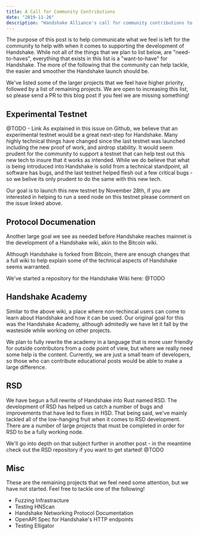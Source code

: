 ```yaml
---
title: A Call for Community Contributions
date: "2019-11-26"
description: "Handshake Alliance's call for community contributions to the Handshake ecosystem."
---
```


The purpose of this post is to help communicate what we feel is left for the community to help with when it comes to supporting the development of Handshake. While not all of the things that we plan to list below, are "need-to-haves", everything that exists in this list is a "want-to-have" for Handshake. The more of the following that the community can help tackle, the easier and smoother the Handshake launch should be. 

We've listed some of the larger projects that we feel have higher priority, followed by a list of remaining projects. We are open to increasing this list, so please send a PR to this blog post if you feel we are missing something!

## Experimental Testnet
@TODO - Link
As explained in this issue on Github, we believe that an experimental testnet would be a great next-step for Handshake. Many highly technical things have changed since the last testnet was launched including the new proof of work, and airdrop stability. It would seem prudent for the community to support a testnet that can help test out this new tech to insure that it works as intended. While we do believe that what is being introduced into Handshake is solid from a technical standpoint, all software has bugs, and the last testnet helped flesh out a few critical bugs - so we belive its only prudent to do the same with this new tech. 

Our goal is to launch this new testnet by November 28th, if you are interested in helping to run a seed node on this testnet please comment on the issue linked above.

## Protocol Documenation

Another large goal we see as needed before Handshake reaches mainnet is the development of a Handshake wiki, akin to the Bitcoin wiki. 

Although Handshake is forked from Bitcoin, there are enough changes that a full wiki to help explain some of the technical aspects of Handshake seems warranted. 

We've started a repository for the Handshake Wiki here: @TODO

## Handshake Academy

Similar to the above wiki, a place where non-techincal users can come to learn about Handshake and how it can be used. Our original goal for this was the Handshake Academy, although admitedly we have let it fall by the wasteside while working on other projects. 

We plan to fully rewrite the academy in a language that is more user friendly for outside contributors from a code point of view, but where we really need some help is the content. Currently, we are just a small team of developers, so those who can contribute educational posts would be able to make a large difference. 


## RSD

We have begun a full rewrite of Handshake into Rust named RSD. The development of RSD has helped us catch a number of bugs and improvements that have led to fixes in HSD. That being said, we've mainly tackled all of the low-hanging fruit when it comes to RSD development. There are a number of large projects that must be completed in order for RSD to be a fully working node. 

We'll go into depth on that subject further in another post - in the meantime check out the RSD repository if you want to get started! @TODO


## Misc

These are the remaining projects that we feel need some attention, but we have not started. Feel free to tackle one of the following!

- Fuzzing Infrastracture
- Testing HNScan
- Handshake Networking Protocol Documentation
- OpenAPI Spec for Handshake's HTTP endpoints
- Testing Elligator
